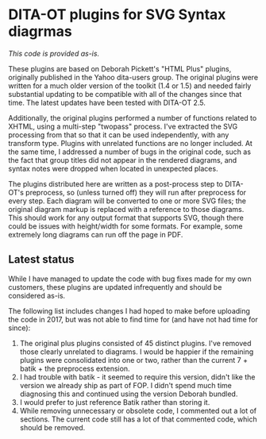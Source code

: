 # DITA-OT plugins for SVG Syntax diagrmas

_This code is provided as-is._ 

These plugins are based on Deborah Pickett's "HTML Plus" plugins, originally
published in the Yahoo dita-users group. The original plugins were written 
for a much older version of the toolkit (1.4 or 1.5) and needed fairly
substantial updating to be compatible with all of the changes since that time.
The latest updates have been tested with DITA-OT 2.5.

Additionally, the original plugins performed a number of functions related
to XHTML, using a multi-step "twopass" process. I've extracted the SVG processing
from that so that it can be used independently, with any transform type.
Plugins with unrelated functions are no longer included.
At the same time, I addressed a number of bugs in the original code, such as
the fact that group titles did not appear in the rendered diagrams, and
syntax notes were dropped when located in unexpected places.

The plugins distributed here are written as a post-process step to DITA-OT's
preprocess, so (unless turned off) they will run after preprocess for every
step. Each diagram will be converted to one or more SVG files; the original
diagram markup is replaced with a reference to those diagrams. This should
work for any output format that supports SVG, though there could be issues
with height/width for some formats. For example, some extremely long 
diagrams can run off the page in PDF.

## Latest status

While I have managed to update the code with bug fixes made for my own customers,
these plugins are updated infrequently and should be considered as-is.

The following list includes changes I had hoped to make before uploading the
code in 2017, but was not able to find time for (and have not had time for
since):

1. The original plus plugins consisted of 45 distinct plugins. I've removed
those clearly unrelated to diagrams. I would be happier if the remaining
plugins were consolidated into one or two, rather than
the current 7 + batik + the preprocess extension.
1. I had trouble with batik - it seemed to require this version, didn't
like the version we already ship as part of FOP. I didn't spend much
time diagnosing this and continued using the version Deborah bundled.
1. I would prefer to just reference Batik rather than storing it.
1. While removing unnecessary or obsolete code, I commented out a lot of sections.
The current code still has a lot of that commented code, which should be removed.
